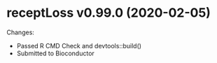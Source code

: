receptLoss v0.99.0 (2020-02-05)
==============

Changes:

* Passed R CMD Check and devtools::build()
* Submitted to Bioconductor
